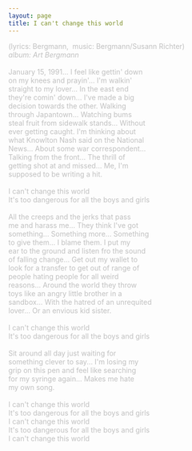 ```yaml
---
layout: page
title: I can't change this world
---
```

<span style="color: #c0c0c0">(lyrics: Bergmann, &nbsp;music: Bergmann/Susann Richter)<br /><i>album: Art Bergmann</i><br /><br />January 15, 1991... I feel like gettin' down<br />on my knees and prayin'... I'm walkin' <br />straight to my lover... In the east end <br />they're comin' down... I've made a big <br />decision towards the other. Walking <br />through Japantown... Watching bums <br />steal fruit from sidewalk stands... Without <br />ever getting caught. I'm thinking about<br />what Knowlton Nash said on the National <br />News... About some war correspondent... <br />Talking from the front... The thrill of <br />getting shot at and missed... Me, I'm <br />supposed to be writing a hit.<br /><br />I can't change this world<br />It's too dangerous for all the boys and girls<br /><br />All the creeps and the jerks that pass <br />me and harass me... They think I've got <br />something... Something more... Something <br />to give them... I blame them. I put my <br />ear to the ground and listen fro the sound <br />of falling change... Get out my wallet to <br />look for a transfer to get out of range of <br />people hating people for all weird <br />reasons... Around the world they throw <br />toys like an angry little brother in a <br />sandbox... With the hatred of an unrequited <br />lover... Or an envious kid sister.<br /><br />I can't change this world<br />It's too dangerous for all the boys and girls<br /><br />Sit around all day just waiting for <br />something clever to say... I'm losing my <br />grip on this pen and feel like searching <br />for my syringe again... Makes me hate <br />my own song.<br /><br />I can't change this world<br />It's too dangerous for all the boys and girls<br />I can't change this world<br />It's too dangerous for all the boys and girls<br />I can't change this world</span>
